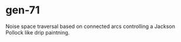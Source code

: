 # gen-71

Noise space traversal based on connected arcs controlling a Jackson Pollock like drip paintning.
